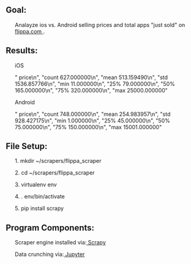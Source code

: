 <h2><strong>Goal:</strong></h2> 
<ul> Analayze ios vs. Android selling prices and total apps "just sold" on <a href="https://flippa.com/apps/just-sold"> flippa.com </a>.</ul>
  
  
<h2><strong>Results:</strong></h2> 
<ul>iOS</ul>
<ul> "              price\n",
       "count    627.000000\n",
       "mean     513.159490\n",
       "std     1536.857766\n",
       "min       11.000000\n",
       "25%       79.000000\n",
       "50%      165.000000\n",
       "75%      320.000000\n",
       "max    25000.000000"
  </ul>
  
  <ul>Android</ul>
<ul>   "              price\n",
       "count    748.000000\n",
       "mean     254.983957\n",
       "std      928.427175\n",
       "min        1.000000\n",
       "25%       45.000000\n",
       "50%       75.000000\n",
       "75%      150.000000\n",
       "max    15001.000000"
  </ul>
 
 
<h2><strong>File Setup:</strong></h2> 
<ul>1. mkdir ~/scrapers/flippa_scraper</ul>
<ul>2. cd ~/scrapers/flippa_scraper</ul>
<ul>3. virtualenv env</ul>
<ul>4. . env/bin/activate</ul>
<ul>5. pip install scrapy</ul>
 

<h2><strong>Program Components:</strong></h2>
<ul>Scraper engine installed via:<a href="https://scrapy.org/"> Scrapy</a> </ul>
<ul>Data crunching via:<a href="http://jupyter.org/"> Jupyter</a> </ul>

